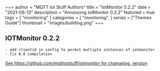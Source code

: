 +++
author = "MQTT Iot Stuff Authors"
title = "IotMonitor 0.2.2"
date = "2021-06-13"
description = "Annoncing IotMonitor 0.2.2"
featured = true
tags = [
    "monitoring"
]
categories = [
    "monitoring",
]
series = ["Themes Guide"]
thumbnail = "images/building.png"
+++

## IOTMonitor 0.2.2


    - add clientid in config to permit multiple instances of iotmonitor
    - fix 0.8 compilation



[See https://github.com/mqttiotstuff/iotmonitor for changelog, version ](https://github.com/mqttiotstuff/iotmonitor)

